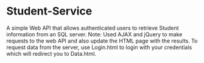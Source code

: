 # Student-Service
A simple Web API that allows authenticated users to retrieve Student information from an SQL server.
Note: Used AJAX and jQuery to make requests to the web API and also update the HTML page with the results. To request data from the server, use Login.html to login with your credentials which will redirect you to Data.html. 
